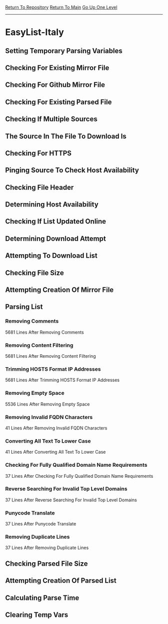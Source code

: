 [Return To Repository](https://github.com/bast69/piholeparser/)
[Return To Main](https://github.com/bast69/piholeparser/blob/master/RecentRunLogs/Mainlog.md)
[Go Up One Level](https://github.com/bast69/piholeparser/blob/master/RecentRunLogs/TopLevelScripts/30-Processing-External-Blacklists.md)
____________________________________
# EasyList-Italy
## Setting Temporary Parsing Variables
## Checking For Existing Mirror File
## Checking For Github Mirror File
## Checking For Existing Parsed File
## Checking If Multiple Sources
## The Source In The File To Download Is
## Checking For HTTPS
## Pinging Source To Check Host Availability
## Checking File Header
## Determining Host Availability
## Checking If List Updated Online
## Determining Download Attempt
## Attempting To Download List
## Checking File Size
## Attempting Creation Of Mirror File
## Parsing List
### Removing Comments
5681 Lines After Removing Comments
### Removing Content Filtering
5681 Lines After Removing Content Filtering
### Trimming HOSTS Format IP Addresses
5681 Lines After Trimming HOSTS Format IP Addresses
### Removing Empty Space
5536 Lines After Removing Empty Space
### Removing Invalid FQDN Characters
41 Lines After Removing Invalid FQDN Characters
### Converting All Text To Lower Case
41 Lines After Converting All Text To Lower Case
### Checking For Fully Qualified Domain Name Requirements
37 Lines After Checking For Fully Qualified Domain Name Requirements
### Reverse Searching For Invalid Top Level Domains
37 Lines After Reverse Searching For Invalid Top Level Domains
### Punycode Translate
37 Lines After Punycode Translate
### Removing Duplicate Lines
37 Lines After Removing Duplicate Lines
## Checking Parsed File Size
## Attempting Creation Of Parsed List
## Calculating Parse Time
## Clearing Temp Vars
